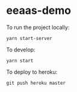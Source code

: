 # eeaas-demo

To run the project locally:
```
yarn start-server
```

To develop:
```
yarn start
```

To deploy to heroku:
```
git push heroku master
```

